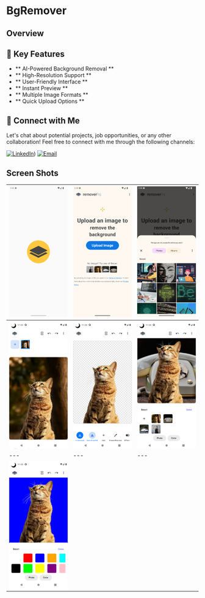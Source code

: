 # BgRemover
## Overview

## 🚀 Key Features
- ** AI-Powered Background Removal **
- ** High-Resolution Support ** 
- ** User-Friendly Interface **
- ** Instant Preview **
- ** Multiple Image Formats **
- ** Quick Upload Options **


## 🤝 Connect with Me
Let's chat about potential projects, job opportunities, or any other collaboration! Feel free to connect with me through the following channels:

[![LinkedIn]([https://img.shields.io/badge/LinkedIn-Connect-blue?style=for-the-badge&logo=linkedin)](https://www.linkedin.com/in/muhammad-zohaib-imtiaz-dev/))
[![Email](https://img.shields.io/badge/Email-Drop%20a%20Message-red?style=for-the-badge&logo=gmail)](mailto:mzkhan9610@gmail.com)

## Screen Shots


| ![Screenshot 1](https://github.com/ZohaibKhanDev/Bg-Remover/blob/master/screenshots/1.png) | ![Screenshot 2](https://github.com/ZohaibKhanDev/Bg-Remover/blob/master/screenshots/2.png) | ![Screenshot 3](https://github.com/ZohaibKhanDev/Bg-Remover/blob/master/screenshots/3.png) |
| --- | --- | --- |
| ![Screenshot 4](https://github.com/ZohaibKhanDev/Bg-Remover/blob/master/screenshots/4.png) | ![Screenshot 5](https://github.com/ZohaibKhanDev/Bg-Remover/blob/master/screenshots/5.png) | ![Screenshot 6](https://github.com/ZohaibKhanDev/Bg-Remover/blob/master/screenshots/6.png) 
| --- | --- | ---|
| ![Screenshot 7](https://github.com/ZohaibKhanDev/Bg-Remover/blob/master/screenshots/7.png) |

